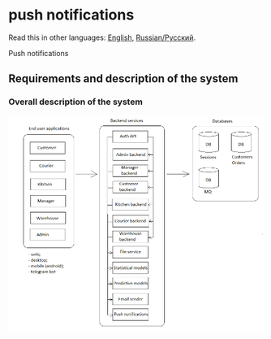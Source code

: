 # push notifications

Read this in other languages: [English](pushnotifications.md), [Russian/Русский](pushnotifications.ru.md). 

Push notifications 

## Requirements and description of the system

### Overall description of the system 

![system_overall](../img/system_overall.png)
